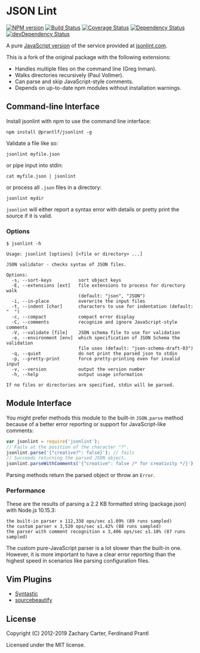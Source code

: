 # JSON Lint

[![NPM version](https://badge.fury.io/js/%40prantlf%2Fjsonlint.svg)](https://badge.fury.io/js/%40prantlf%2Fjsonlint)
[![Build Status](https://travis-ci.com/prantlf/jsonlint.svg?branch=master)](https://travis-ci.com/prantlf/jsonlint)
[![Coverage Status](https://coveralls.io/repos/github/prantlf/jsonlint/badge.svg?branch=master)](https://coveralls.io/github/prantlf/jsonlint?branch=master)
[![Dependency Status](https://david-dm.org/prantlf/jsonlint.svg)](https://david-dm.org/prantlf/jsonlint)
[![devDependency Status](https://david-dm.org/prantlf/jsonlint/dev-status.svg)](https://david-dm.org/prantlf/jsonlint#info=devDependencies)

A pure [JavaScript version](http://prantlf.github.com/jsonlint/) of the service provided at [jsonlint.com](http://jsonlint.com).

This is a fork of the original package with the following extensions:

* Handles multiple files on the command line (Greg Inman).
* Walks directories recursively (Paul Vollmer).
* Can parse and skip JavaScript-style comments.
* Depends on up-to-date npm modules without installation warnings.

## Command-line Interface

Install jsonlint with npm to use the command line interface:

    npm install @prantlf/jsonlint -g

Validate a file like so:

    jsonlint myfile.json

or pipe input into stdin:

    cat myfile.json | jsonlint

or process all `.json` files in a directory:

    jsonlint mydir

`jsonlint` will either report a syntax error with details or pretty print the source if it is valid.

### Options

    $ jsonlint -h

    Usage: jsonlint [options] [<file or directory> ...]

    JSON validator - checks syntax of JSON files.

    Options:
      -s, --sort-keys          sort object keys
      -E, --extensions [ext]   file extensions to process for directory walk
                               (default: "json", "JSON")
      -i, --in-place           overwrite the input files
      -t, --indent [char]      characters to use for indentation (default: "  ")
      -c, --compact            compact error display
      -C, --comments           recognize and ignore JavaScript-style comments
      -V, --validate [file]    JSON schema file to use for validation
      -e, --environment [env]  which specification of JSON Schema the validation
                               file uses (default: "json-schema-draft-03")
      -q, --quiet              do not print the parsed json to stdin
      -p, --pretty-print       force pretty-printing even for invalid input
      -v, --version            output the version number
      -h, --help               output usage information

    If no files or directories are specified, stdin will be parsed.

## Module Interface

You might prefer methods this module to the built-in `JSON.parse` method because of a better error reporting or support for JavaScript-like comments:

```js
var jsonlint = require('jsonlint');
// Fails at the position of the character "?".
jsonlint.parse('{"creative?": false}'); // fails
// Succeeds returning the parsed JSON object.
jsonlint.parseWithComments('{"creative": false /* for creativity */}');
```

Parsing methods return the parsed object or throw an `Error`.

### Performance

These are the results of parsing a 2.2 KB formatted string (package.json) with Node.js 10.15.3:

    the built-in parser x 112,338 ops/sec ±1.09% (89 runs sampled)
    the custom parser x 3,520 ops/sec ±1.42% (88 runs sampled)
    the parser with comment recognition x 3,406 ops/sec ±1.18% (87 runs sampled)

The custom pure-JavaScript parser is a lot slower than the built-in one. However, it is more important to have a clear error reporting than the highest speed in scenarios like parsing configuration files.

## Vim Plugins

* [Syntastic](http://www.vim.org/scripts/script.php?script_id=2736)
* [sourcebeautify](http://www.vim.org/scripts/script.php?script_id=4079) 

## License

Copyright (C) 2012-2019 Zachary Carter, Ferdinand Prantl

Licensed under the MIT license.
